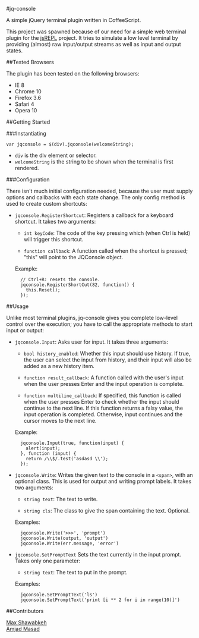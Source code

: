 #jq-console

A simple jQuery terminal plugin written in CoffeeScript.

This project was spawned because of our need for a simple web terminal plugin 
for the <a href="http://github.com/amasad/jsrepl">jsREPL</a> project. It
tries to simulate a low level terminal by providing (almost) raw input/output
streams as well as input and output states.

##Tested Browsers

The plugin has been tested on the following browsers:

* IE 8
* Chrome 10
* Firefox 3.6
* Safari 4
* Opera 10

##Getting Started

###Instantiating

    var jqconsole = $(div).jqconsole(welcomeString);

* `div` is the div element or selector.
* `welcomeString` is the string to be shown when the terminal is first rendered.

###Configuration

There isn't much initial configuration needed, because the user must supply
options and callbacks with each state change. The only config method is used to
create custom shortcuts:

* `jqconsole.RegisterShortcut`: Registers a callback for a keyboard shortcut.
  It takes two arguments:

    * `int keyCode`: The code of the key pressing which (when Ctrl is held) will
      trigger this shortcut.

    * `function callback`: A function called when the shortcut is pressed;
      "this" will point to the JQConsole object.

    Example:

        // Ctrl+R: resets the console.
        jqconsole.RegisterShortCut(82, function() {
          this.Reset();
        });

##Usage

Unlike most terminal plugins, jq-console gives you complete low-level control
over the execution; you have to call the appropriate methods to start input
or output:

* `jqconsole.Input`: Asks user for input. It takes three arguments:

    * `bool history_enabled`: Whether this input should use history. If true,
      the user can select the input from history, and their input will also be
      added as a new history item.

    * `function result_callback`: A function called with the user's input when
      the user presses Enter and the input operation is complete.

    * `function multiline_callback`: If specified, this function is called when
      the user presses Enter to check whether the input should continue to the
      next line. If this function returns a falsy value, the input operation
      is completed. Otherwise, input continues and the cursor moves to the next 
      line.

    Example:

        jqconsole.Input(true, function(input) {
          alert(input);
        }, function (input) {
          return /\\$/.test('asdasd \\');
        });

* `jqconsole.Write`: Writes the given text to the console in a `<span>`, with an 
  optional class. This is used for output and writing prompt labels. It takes
  two arguments:

    * `string text`: The text to write.

    * `string cls`: The class to give the span containing the text. Optional.

    Examples:

        jqconsole.Write('>>>', 'prompt')
        jqconsole.Write(output, 'output')
        jqconsole.Write(err.message, 'error')

* `jqconsole.SetPromptText` Sets the text currently in the input prompt. Takes
  only one parameter:

    * `string text`: The text to put in the prompt.

    Examples:

        jqconsole.SetPromptText('ls')
        jqconsole.SetPromptText('print [i ** 2 for i in range(10)]')

##Contributors

[Max Shawabkeh](http://max99x.com/)  
[Amjad Masad](http://twitter.com/amjad_masad)
